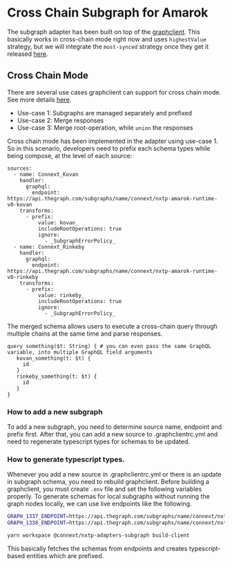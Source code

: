 # Cross Chain Subgraph for Amarok

The subgraph adapter has been built on top of the [graphclient](https://github.com/graphprotocol/graph-client). This basically works in cross-chain mode right now and uses `highestValue` strategy, but we will integrate the `most-synced` strategy once they get it released [here](https://github.com/graphprotocol/graph-client/issues/63).

## Cross Chain Mode

There are several use cases graphclient can support for cross chain mode. See more details [here](https://github.com/graphprotocol/graph-client/issues/41).

- Use-case 1: Subgraphs are managed separately and prefixed
- Use-case 2: Merge responses
- Use-case 3: Merge root-operation, while `union` the responses

Cross chain mode has been implemented in the adapter using use-case 1. So in this scenario, developers need to prefix each schema types while being compose, at the level of each source:

```
sources:
  - name: Connext_Kovan
    handler:
      graphql:
        endpoint: https://api.thegraph.com/subgraphs/name/connext/nxtp-amarok-runtime-v0-kovan
    transforms:
      - prefix:
          value: kovan_
          includeRootOperations: true
          ignore:
            - _SubgraphErrorPolicy_
  - name: Connext_Rinkeby
    handler:
      graphql:
        endpoint: https://api.thegraph.com/subgraphs/name/connext/nxtp-amarok-runtime-v0-rinkeby
    transforms:
      - prefix:
          value: rinkeby_
          includeRootOperations: true
          ignore:
            - _SubgraphErrorPolicy_
```

The merged schema allows users to execute a cross-chain query through multiple chains at the same time and parse responses.

```
query something($t: String) { # you can even pass the same GraphQL variable, into multiple GraphQL field arguments
   kovan_something(t: $t) {
     id
   }
   rinkeby_something(t: $t) {
     id
   }
}
```

### How to add a new subgraph

To add a new subgraph, you need to determine source name, endpoint and prefix first. After that, you can add a new source to .graphclientrc.yml and need to regenerate typescript types for schemas to be updated.

### How to generate typescript types.

Whenever you add a new source in .graphclientrc.yml or there is an update in subgraph schema, you need to rebuild graphclient. Before building a graphclient, you must create `.env` file and set the following variables properly. To generate schemas for local subgraphs without running the graph nodes locally, we can use live endpoints like the following.

```sh
GRAPH_1337_ENDPOINT=https://api.thegraph.com/subgraphs/name/connext/nxtp-amarok-runtime-v0-rinkeby
GRAPH_1338_ENDPOINT=https://api.thegraph.com/subgraphs/name/connext/nxtp-amarok-runtime-v0-rinkeby
```

```sh
yarn workspace @connext/nxtp-adapters-subgraph build-client
```

This basically fetches the schemas from endpoints and creates typescript-based entities which are prefixed.
